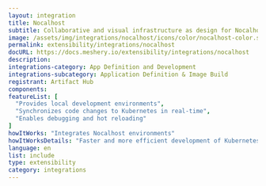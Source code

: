 ```yaml
---
layout: integration
title: Nocalhost
subtitle: Collaborative and visual infrastructure as design for Nocalhost
image: /assets/img/integrations/nocalhost/icons/color/nocalhost-color.svg
permalink: extensibility/integrations/nocalhost
docURL: https://docs.meshery.io/extensibility/integrations/nocalhost
description: 
integrations-category: App Definition and Development
integrations-subcategory: Application Definition & Image Build
registrant: Artifact Hub
components: 
featureList: [
  "Provides local development environments",
  "Synchronizes code changes to Kubernetes in real-time",
  "Enables debugging and hot reloading"
]
howItWorks: "Integrates Nocalhost environments"
howItWorksDetails: "Faster and more efficient development of Kubernetes applications"
language: en
list: include
type: extensibility
category: integrations
---
```


